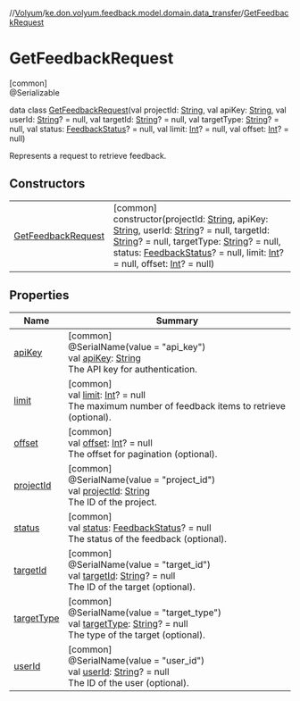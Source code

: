 //[Volyum](../../../index.md)/[ke.don.volyum.feedback.model.domain.data_transfer](../index.md)/[GetFeedbackRequest](index.md)

# GetFeedbackRequest

[common]\
@Serializable

data class [GetFeedbackRequest](index.md)(val projectId: [String](https://kotlinlang.org/api/core/kotlin-stdlib/kotlin/-string/index.html), val apiKey: [String](https://kotlinlang.org/api/core/kotlin-stdlib/kotlin/-string/index.html), val userId: [String](https://kotlinlang.org/api/core/kotlin-stdlib/kotlin/-string/index.html)? = null, val targetId: [String](https://kotlinlang.org/api/core/kotlin-stdlib/kotlin/-string/index.html)? = null, val targetType: [String](https://kotlinlang.org/api/core/kotlin-stdlib/kotlin/-string/index.html)? = null, val status: [FeedbackStatus](../../ke.don.volyum.feedback.model.table/-feedback-status/index.md)? = null, val limit: [Int](https://kotlinlang.org/api/core/kotlin-stdlib/kotlin/-int/index.html)? = null, val offset: [Int](https://kotlinlang.org/api/core/kotlin-stdlib/kotlin/-int/index.html)? = null)

Represents a request to retrieve feedback.

## Constructors

| | |
|---|---|
| [GetFeedbackRequest](-get-feedback-request.md) | [common]<br>constructor(projectId: [String](https://kotlinlang.org/api/core/kotlin-stdlib/kotlin/-string/index.html), apiKey: [String](https://kotlinlang.org/api/core/kotlin-stdlib/kotlin/-string/index.html), userId: [String](https://kotlinlang.org/api/core/kotlin-stdlib/kotlin/-string/index.html)? = null, targetId: [String](https://kotlinlang.org/api/core/kotlin-stdlib/kotlin/-string/index.html)? = null, targetType: [String](https://kotlinlang.org/api/core/kotlin-stdlib/kotlin/-string/index.html)? = null, status: [FeedbackStatus](../../ke.don.volyum.feedback.model.table/-feedback-status/index.md)? = null, limit: [Int](https://kotlinlang.org/api/core/kotlin-stdlib/kotlin/-int/index.html)? = null, offset: [Int](https://kotlinlang.org/api/core/kotlin-stdlib/kotlin/-int/index.html)? = null) |

## Properties

| Name | Summary |
|---|---|
| [apiKey](api-key.md) | [common]<br>@SerialName(value = &quot;api_key&quot;)<br>val [apiKey](api-key.md): [String](https://kotlinlang.org/api/core/kotlin-stdlib/kotlin/-string/index.html)<br>The API key for authentication. |
| [limit](limit.md) | [common]<br>val [limit](limit.md): [Int](https://kotlinlang.org/api/core/kotlin-stdlib/kotlin/-int/index.html)? = null<br>The maximum number of feedback items to retrieve (optional). |
| [offset](offset.md) | [common]<br>val [offset](offset.md): [Int](https://kotlinlang.org/api/core/kotlin-stdlib/kotlin/-int/index.html)? = null<br>The offset for pagination (optional). |
| [projectId](project-id.md) | [common]<br>@SerialName(value = &quot;project_id&quot;)<br>val [projectId](project-id.md): [String](https://kotlinlang.org/api/core/kotlin-stdlib/kotlin/-string/index.html)<br>The ID of the project. |
| [status](status.md) | [common]<br>val [status](status.md): [FeedbackStatus](../../ke.don.volyum.feedback.model.table/-feedback-status/index.md)? = null<br>The status of the feedback (optional). |
| [targetId](target-id.md) | [common]<br>@SerialName(value = &quot;target_id&quot;)<br>val [targetId](target-id.md): [String](https://kotlinlang.org/api/core/kotlin-stdlib/kotlin/-string/index.html)? = null<br>The ID of the target (optional). |
| [targetType](target-type.md) | [common]<br>@SerialName(value = &quot;target_type&quot;)<br>val [targetType](target-type.md): [String](https://kotlinlang.org/api/core/kotlin-stdlib/kotlin/-string/index.html)? = null<br>The type of the target (optional). |
| [userId](user-id.md) | [common]<br>@SerialName(value = &quot;user_id&quot;)<br>val [userId](user-id.md): [String](https://kotlinlang.org/api/core/kotlin-stdlib/kotlin/-string/index.html)? = null<br>The ID of the user (optional). |
